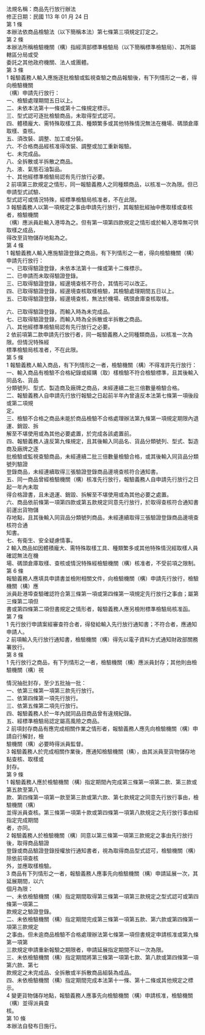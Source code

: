 法規名稱：商品先行放行辦法  
修正日期：民國 113 年 01 月 24 日  
第 1 條  
本辦法依商品檢驗法（以下簡稱本法）第七條第三項規定訂定之。  
第 2 條  
本辦法所稱檢驗機關（構）指經濟部標準檢驗局（以下簡稱標準檢驗局）、其所屬轄區分局或受  
委託之其他政府機關、法人或團體。  
第 3 條  
1 報驗義務人輸入應施逐批檢驗或監視查驗之商品報驗後，有下列情形之一者，得向檢驗機關  
（構）申請先行放行：  
一、檢驗處理期間五日以上。  
二、未依本法第十一條或第十二條規定標示。  
三、型式認可逐批檢驗商品，未取得型式認可。  
四、體積龐大、需特殊取樣工具、種類繁多或其他特殊情況無法在機場、碼頭倉庫取樣、查核。  
五、須改裝、調整、加工或分裝。  
六、不合格商品經核准得改裝、調整或加工重新報驗。  
七、未完成品。  
八、全拆散或半拆散之商品。  
九、液、氣態石油製品。  
十、其他經標準檢驗局認有先行放行必要。  
2 前項第三款規定之情形，同一報驗義務人之同種類商品，以核准一次為限。但已申請型式試驗、  
型式認可或情況特殊，經標準檢驗局核准者，不在此限。  
3 報驗義務人以第一項規定之事由申請先行放行，其報驗批經抽中應取樣或查核者，檢驗機關  
（構）應派員赴輸入港埠為之。但有第一項第四款規定之情形或於輸入港埠無可供取樣之成品，  
得改至貨物儲存地點為之。  
第 4 條  
1 報驗義務人輸入應施驗證登錄之商品，有下列情形之一者，得向檢驗機關（構）申請先行放行：  
一、已取得驗證登錄，未依本法第十一條或第十二條標示。  
二、已申請而未取得驗證登錄。  
三、已取得驗證登錄，經邊境查核不符合，其情形可以改正。  
四、已取得驗證登錄，經邊境查核取樣檢驗，其檢驗處理期間五日以上。  
五、已取得驗證登錄，經邊境查核，無法於機場、碼頭倉庫查核取樣。  


六、已取得驗證登錄，而輸入時為未完成品。  
七、已取得驗證登錄，而輸入時為全拆散或半拆散之商品。  
八、其他經標準檢驗局認有先行放行之必要。  
2 依前項第二款申請先行放行者，同一報驗義務人之同種類商品，以核准一次為限。但情況特殊經  
標準檢驗局核准者，不在此限。  
第 5 條  
1 報驗義務人輸入商品，有下列情形之一者，檢驗機關（構）不得准許先行放行：  
一、輸入商品有檢驗不合格紀錄或經購（取）樣檢驗不符合檢驗標準，且其後輸入同品名、貨品  
分類號列、型式、製造商及廠牌之商品，未經連續二批三倍數量檢驗合格。  
二、報驗義務人自申請先行放行報驗之日起前半年內曾違反本法第七條第一項後段或第二項規  
定。  
三、檢驗不合格之商品未能於商品檢驗不合格處理辦法第九條第一項規定期限內退運、銷毀、拆  
解至不堪使用或為其他必要處置，於完成各該處置前。  
四、報驗義務人違反第九條規定，且其後輸入同品名、貨品分類號列、型式、製造商及廠牌之逐  
批檢驗或監視查驗商品，未經連續二批三倍數量檢驗合格，或其後輸入同貨品分類號列驗證  
登錄商品，未經連續取得三張驗證登錄商品邊境查核符合通知書。  
五、同一商品曾經檢驗機關（構）核准先行放行，報驗義務人自申請先行放行之日起一年內未取  
得合格證書，且未退運、銷毀、拆解至不堪使用或為其他必要之處置。  
六、商品依前條第一項第四款或第五款規定同意先行放行，於取得查核符合通知書前運出貨物儲  
存地點，且其後輸入同貨品分類號列商品，未經連續取得三張驗證登錄商品邊境查核符合通  
知書。  
七、有衛生、安全疑慮情事。  
2 輸入商品如因體積龐大、需特殊取樣工具、種類繁多或其他特殊情況經取樣人員確認無法在機  
場、碼頭倉庫取樣、查核或情況特殊經檢驗機關（構）核准者，不受前項之限制。  
第 6 條  
報驗義務人應填具申請書並檢附相關文件，向檢驗機關（構）申請先行放行，檢驗機關（構）應  
派員赴港埠查驗確認符合第三條第一項或第四條第一項規定先行放行之事由；屬第三條第二項但  
書或第四條第二項但書規定之情形者，報驗義務人應另檢附標準檢驗局核准函。  
第 7 條  
1 先行放行申請案經審查符合者，得發給輸入先行放行通知書；不符合者，應通知申請人。  
2 前項輸入先行放行通知書，檢驗機關（構）得先以電子資料方式通知財政部關務署放行。  
第 8 條  
1 先行放行之商品，有下列情形之一者，檢驗機關（構）應派員封存；其他則由檢驗機關（構）視  


情況抽批封存，至少五批抽一批：  
一、依第三條第一項第三款先行放行。  
二、依第四條第一項先行放行。  
三、依第五條第二項先行放行。  
四、報驗義務人於一年內就同品目商品曾有違規紀錄。  
五、經標準檢驗局認定屬高風險之商品。  
2 前項封存商品有應完成相關作業之情形者，報驗義務人應先向檢驗機關（構）申請自行解封，檢  
驗機關（構）必要時得派員監督。  
3 報驗義務人於完成相關作業後，應通知檢驗機關（構），由其派員至貨物儲存地點查核、取樣或  
封存。  
第 9 條  
1 報驗義務人應於檢驗機關（構）指定期間內完成第三條第一項第二款、第三款或第五款至第八  
款、第四條第一項第一款至第三款或第六款、第七款規定之同意先行放行事由，檢驗機關（構）  
並得派員查核。第三條第一項第十款或第四條第一項第八款規定之先行放行事由經指定完成期間  
者，亦同。  
2 報驗義務人於檢驗機關（構）同意以第三條第一項第三款規定之事由先行放行後，取得商品驗證  
登錄或商品驗證登錄授權放行通知書者，視為取得商品型式認可，檢驗機關（構）除依前項查核  
外，並應取樣檢驗。  
3 商品有下列情形之一者，報驗義務人應事先向檢驗機關（構）申請延展一次，其延展期間，以六  
個月為限：  
一、未依檢驗機關（構）指定期間取得第三條第一項第三款規定之型式認可或第四條第一項第二  
款規定之驗證登錄。  
二、未依檢驗機關（構）指定期間完成第三條第一項第五款、第六款或第四條第一項第三款規定  
之事由。但未逾商品檢驗不合格處理辦法第七條第一項但書規定申請核准或第九條第一項第  
三款規定申請重新報驗之期限者，申請延展指定期間不以一次為限。  
三、未依檢驗機關（構）指定期間將第三條第一項第七款、第八款或第四條第一項第六款、第七  
款規定之未完成品、全拆散或半拆散商品組裝為成品。  
四、未依檢驗機關（構）指定期間完成本法第十一條、第十二條或其他規定之標示。  
4 變更貨物儲存地點，報驗義務人應事先向檢驗機關（構）申請核准，檢驗機關（構）並得派員查  
核。  
第 10 條  
本辦法自發布日施行。  


